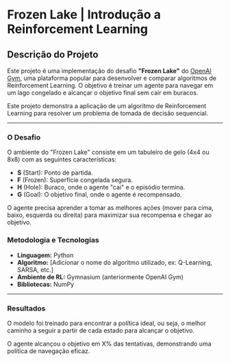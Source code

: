# Frozen Lake | Introdução a Reinforcement Learning

## Descrição do Projeto

Este projeto é uma implementação do desafio **"Frozen Lake"** do [OpenAI Gym](https://gymnasium.farama.org/), uma plataforma popular para desenvolver e comparar algoritmos de Reinforcement Learning. O objetivo é treinar um agente para navegar em um lago congelado e alcançar o objetivo final sem cair em buracos.

Este projeto demonstra a aplicação de um algoritmo de Reinforcement Learning para resolver um problema de tomada de decisão sequencial.

---

### O Desafio

O ambiente do "Frozen Lake" consiste em um tabuleiro de gelo (4x4 ou 8x8) com as seguintes características:

-   **S** (Start): Ponto de partida.
-   **F** (Frozen): Superfície congelada segura.
-   **H** (Hole): Buraco, onde o agente "cai" e o episódio termina.
-   **G** (Goal): O objetivo final, onde o agente é recompensado.

O agente precisa aprender a tomar as melhores ações (mover para cima, baixo, esquerda ou direita) para maximizar sua recompensa e chegar ao objetivo.

### Metodologia e Tecnologias

-   **Linguagem:** Python
-   **Algoritmo:** [Adicionar o nome do algoritmo utilizado, ex: Q-Learning, SARSA, etc.]
-   **Ambiente de RL:** Gymnasium (anteriormente OpenAI Gym)
-   **Bibliotecas:** NumPy

---

### Resultados

O modelo foi treinado para encontrar a política ideal, ou seja, o melhor caminho a seguir a partir de cada estado para alcançar o objetivo.

O agente alcançou o objetivo em X% das tentativas, demonstrando uma política de navegação eficaz.

